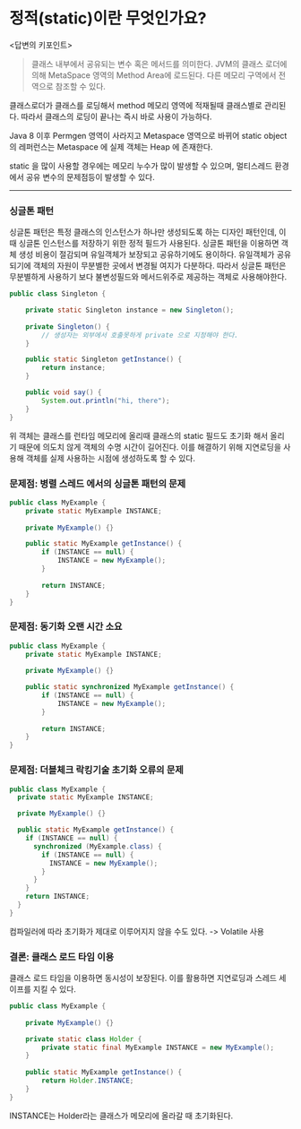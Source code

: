 # 정적(static)이란 무엇인가요?
<답변의 키포인트>
> 클래스 내부에서 공유되는 변수 혹은 메서드를 의미한다. JVM의 클래스 로더에 의해 MetaSpace 영역의 Method Area에 로드된다. 다른 메모리 구역에서 전역으로 참조할 수 있다.
> 
클래스로더가 클래스를 로딩해서 method 메모리 영역에 적재될때 클래스별로 관리된다. 따라서 클래스의 로딩이 끝나는 즉시 바로 사용이 가능하다.

Java 8 이후 Permgen 영역이 사라지고 Metaspace 영역으로 바뀌어 static object 의 레퍼런스는 Metaspace 에 실제 객체는 Heap 에 존재한다.

static 을 많이 사용할 경우에는 메모리 누수가 많이 발생할 수 있으며, 멀티스레드 환경에서 공유 변수의 문제점등이 발생할 수 있다.

---



### 싱글톤 패턴

싱글톤 패턴은 특정 클래스의 인스턴스가 하나만 생성되도록 하는 디자인 패턴인데, 이 때 싱글톤 인스턴스를 저장하기 위한 정적 필드가 사용된다.
싱글톤 패턴을 이용하면 객체 생성 비용이 절감되며 유일객체가 보장되고 공유하기에도 용이하다. 유일객체가 공유되기에 객체의 자원이 무분별한 곳에서
변경될 여지가 다분하다. 따라서 싱글톤 패턴은 무분별하게 사용하기 보다 불변성필드와 메서드위주로 제공하는 객체로 사용해야한다.


```java
public class Singleton {

    private static Singleton instance = new Singleton();
    
    private Singleton() {
        // 생성자는 외부에서 호출못하게 private 으로 지정해야 한다.
    }

    public static Singleton getInstance() {
        return instance;
    }

    public void say() {
        System.out.println("hi, there");
    }
}
```
위 객체는 클래스를 런타임 메모리에 올리때 클래스의 static 필드도 초기화 해서 올리기 때문에 의도치 않게 객체의 수명 시간이 길어진다.
이를 해결하기 위해 지연로딩을 사용해 객체를 실제 사용하는 시점에 생성하도록 할 수 있다.

### 문제점: 병렬 스레드 에서의 싱글톤 패턴의 문제
```java
public class MyExample {
    private static MyExample INSTANCE; 
    
    private MyExample() {}

    public static MyExample getInstance() {
        if (INSTANCE == null) {
            INSTANCE = new MyExample(); 
        }
        
        return INSTANCE;
    }
}
```

### 문제점: 동기화 오랜 시간 소요
```java
public class MyExample {
    private static MyExample INSTANCE;
    
    private MyExample() {}

    public static synchronized MyExample getInstance() {
        if (INSTANCE == null) {
            INSTANCE = new MyExample();
        }
        
        return INSTANCE;
    }
}
```

### 문제점: 더블체크 락킹기술 초기화 오류의 문제
```Java
public class MyExample {
  private static MyExample INSTANCE;

  private MyExample() {}

  public static MyExample getInstance() {
    if (INSTANCE == null) {
      synchronized (MyExample.class) {
        if (INSTANCE == null) {
          INSTANCE = new MyExample();
        }
      }
    }
    return INSTANCE;
  }
}
```
컴파일러에 따라 초기화가 제대로 이루어지지 않을 수도 있다. -> Volatile 사용

### 결론: 클래스 로드 타임 이용
클래스 로드 타임을 이용하면 동시성이 보장된다. 이를 활용하면 지연로딩과 스레드 세이프를 지킬 수 있다.
```java
public class MyExample {
    
    private MyExample() {}

    private static class Holder {
        private static final MyExample INSTANCE = new MyExample();
    }
    
    public static MyExample getInstance() {
        return Holder.INSTANCE; 
    }
}

```
INSTANCE는 Holder라는 클래스가 메모리에 올라갈 때 초기화된다.




